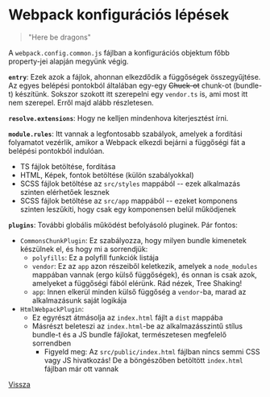 # Webpack konfigurációs lépések

> "Here be dragons"

A `webpack.config.common.js` fájlban a konfigurációs objektum főbb property-jei alapján megyünk végig.

**`entry`**: Ezek azok a fájlok, ahonnan elkezdődik a függőségek összegyűjtése. Az egyes belépési pontokból általában egy-egy ~~Chuck-ot~~ chunk-ot (bundle-t) készítünk.
Sokszor szokott itt szerepelni egy `vendor.ts` is, ami most itt nem szerepel. Erről majd alább részletesen.

**`resolve.extensions`**: Hogy ne kelljen mindenhova kiterjesztést írni.

**`module.rules`**: Itt vannak a legfontosabb szabályok, amelyek a fordítási folyamatot vezérlik, amikor a Webpack elkezdi bejárni a függőségi fát a belépési pontokból indulóan.

- TS fájlok betöltése, fordítása
- HTML, Képek, fontok betöltése (külön szabályokkal)
- SCSS fájlok betöltése az `src/styles` mappából -- ezek alkalmazás szinten elérhetőek lesznek
- SCSS fájlok betöltése az `src/app` mappából -- ezeket komponens szinten leszűkíti, hogy csak egy komponensen belül működjenek

**`plugins`**: További globális működést befolyásoló pluginek. Pár fontos:

- `CommonsChunkPlugin`: Ez szabályozza, hogy milyen bundle kimenetek készülnek el, és hogy mi a sorrendjük:
	- `polyfills`: Ez a polyfill funkciók listája
	- `vendor`: Ez az `app` azon részeiből keletkezik, amelyek a `node_modules` mappában vannak (ergo külső függőségek), és onnan is csak azok, amelyeket a függőségi fából elérünk. Rád nézek, Tree Shaking!
	- `app`: Innen elkerül minden külső függőség a `vendor`-ba, marad az alkalmazásunk saját logikája
- `HtmlWebpackPlugin`:
	- Ez egyrészt átmásolja az `index.html` fájlt a `dist` mappába
	- Másrészt beleteszi az `index.html`-be az alkalmazásszintű stílus bundle-t és a JS bundle fájlokat, természetesen megfelelő sorrendben
		- Figyeld meg: Az `src/public/index.html` fájlban nincs semmi CSS vagy JS hivatkozás! De a böngészőben betöltött `index.html` fájlban már ott vannak


[Vissza](3-webpack.md)
